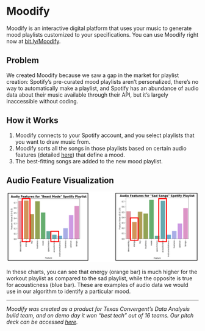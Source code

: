 # Moodify

Moodify is an interactive digital platform that uses your music to generate mood playlists customized to your specifications. You can use Moodify right now at [bit.ly/Moodify](https://bit.ly/Moodify).

## Problem
We created Moodify because we saw a gap in the market for playlist creation: Spotify’s pre-curated mood playlists aren’t personalized, there’s no way to automatically make a playlist, and Spotify has an abundance of audio data about their music available through their API, but it’s largely inaccessible without coding. 

## How it Works
1. Moodify connects to your Spotify account, and you select playlists that you want to draw music from. 
2. Moodify sorts all the songs in those playlists based on certain audio features (detailed [here](https://developer.spotify.com/documentation/web-api/reference/tracks/get-audio-features/)) that define a mood. 
3. The best-fitting songs are added to the new mood playlist.

## Audio Feature Visualization
![visualization](https://github.com/ryanbbrown/moodify/blob/master/visualization.png?raw=true)

In these charts, you can see that energy (orange bar) is much higher for the workout playlist as compared to the sad playlist, while the opposite is true for acousticness (blue bar). These are examples of audio data we would use in our algorithm to identify a particular mood.

---

*Moodify was created as a product for Texas Convergent’s Data Analysis build team, and on demo day it won “best tech” out of 16 teams. Our pitch deck can be accessed [here](https://docs.google.com/presentation/d/1Pgp-dAD6iWmNNCP29KKCCfbY7YP035VXur6w7aOtTfY/edit?usp=sharing).*
